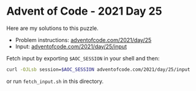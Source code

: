 # Advent of Code - 2021 Day 25
Here are my solutions to this puzzle.

* Problem instructions: [adventofcode.com/2021/day/25](https://adventofcode.com/2021/day/25)
* Input: [adventofcode.com/2021/day/25/input](https://adventofcode.com/2021/day/25/input)

Fetch input by exporting `$AOC_SESSION` in your shell and then:
```bash
curl -OJLsb session=$AOC_SESSION adventofcode.com/2021/day/25/input
```

or run `fetch_input.sh` in this directory.
